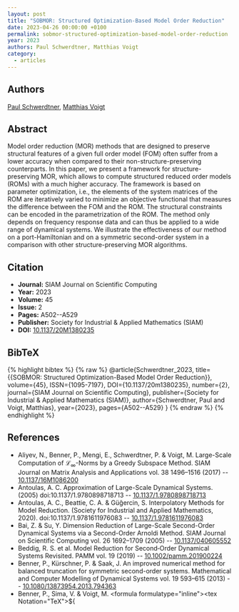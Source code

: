 ```yaml
---
layout: post
title: "SOBMOR: Structured Optimization-Based Model Order Reduction"
date: 2023-04-26 00:00:00 +0100
permalink: sobmor-structured-optimization-based-model-order-reduction
year: 2023
authors: Paul Schwerdtner, Matthias Voigt
category:
  - articles
---
```

 
## Authors
[Paul Schwerdtner](authors/paul_schwerdtner), [Matthias Voigt](authors/matthias_voigt)
 
## Abstract
Model order reduction (MOR) methods that are designed to preserve structural features of a given full order model (FOM) often suffer from a lower accuracy when compared to their non-structure-preserving counterparts. In this paper, we present a framework for structure-preserving MOR, which allows to compute structured reduced order models (ROMs) with a much higher accuracy. The framework is based on parameter optimization, i.e., the elements of the system matrices of the ROM are iteratively varied to minimize an objective functional that measures the difference between the FOM and the ROM. The structural constraints can be encoded in the parametrization of the ROM. The method only depends on frequency response data and can thus be applied to a wide range of dynamical systems. We illustrate the effectiveness of our method on a port-Hamiltonian and on a symmetric second-order system in a comparison with other structure-preserving MOR algorithms.
 
## Citation
- **Journal:** SIAM Journal on Scientific Computing
- **Year:** 2023
- **Volume:** 45
- **Issue:** 2
- **Pages:** A502--A529
- **Publisher:** Society for Industrial & Applied Mathematics (SIAM)
- **DOI:** [10.1137/20M1380235](https://doi.org/10.1137/20M1380235)
 
## BibTeX
{% highlight bibtex %}
{% raw %}
@article{Schwerdtner_2023,
  title={{SOBMOR: Structured Optimization-Based Model Order Reduction}},
  volume={45},
  ISSN={1095-7197},
  DOI={10.1137/20m1380235},
  number={2},
  journal={SIAM Journal on Scientific Computing},
  publisher={Society for Industrial & Applied Mathematics (SIAM)},
  author={Schwerdtner, Paul and Voigt, Matthias},
  year={2023},
  pages={A502--A529}
}
{% endraw %}
{% endhighlight %}
 
## References
- Aliyev, N., Benner, P., Mengi, E., Schwerdtner, P. & Voigt, M. Large-Scale Computation of $\mathcal{L}_\infty$-Norms by a Greedy Subspace Method. SIAM Journal on Matrix Analysis and Applications vol. 38 1496–1516 (2017) -- [10.1137/16M1086200](https://doi.org/10.1137/16M1086200)
- Antoulas, A. C. Approximation of Large-Scale Dynamical Systems. (2005) doi:10.1137/1.9780898718713 -- [10.1137/1.9780898718713](https://doi.org/10.1137/1.9780898718713)
- Antoulas, A. C., Beattie, C. A. & Güğercin, S. Interpolatory Methods for Model Reduction. (Society for Industrial and Applied Mathematics, 2020). doi:10.1137/1.9781611976083 -- [10.1137/1.9781611976083](https://doi.org/10.1137/1.9781611976083)
- Bai, Z. & Su, Y. Dimension Reduction of Large-Scale Second-Order Dynamical Systems via a Second-Order Arnoldi Method. SIAM Journal on Scientific Computing vol. 26 1692–1709 (2005) -- [10.1137/040605552](https://doi.org/10.1137/040605552)
- Beddig, R. S. et al. Model Reduction for Second‐Order Dynamical Systems Revisited. PAMM vol. 19 (2019) -- [10.1002/pamm.201900224](https://doi.org/10.1002/pamm.201900224)
- Benner, P., Kürschner, P. & Saak, J. An improved numerical method for balanced truncation for symmetric second-order systems. Mathematical and Computer Modelling of Dynamical Systems vol. 19 593–615 (2013) -- [10.1080/13873954.2013.794363](https://doi.org/10.1080/13873954.2013.794363)
- Benner, P., Sima, V. & Voigt, M. &lt;formula formulatype="inline"&gt;&lt;tex Notation="TeX"&gt;${